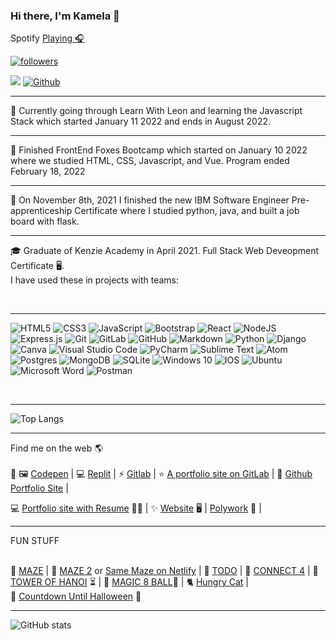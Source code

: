 ### Hi there, I'm Kamela 👋

Spotify <a href="https://open.spotify.com/playlist/2QXLbwmT2DqRhSrjWE0GF5?si=3559217aa17a4ab0">Playing 🎧</a>



<a href="https://twitter.com/codeandkombucha">
    <img alt="followers" title="Follow me on Twitter" src="https://img.shields.io/twitter/follow/curiousdev_?color=55960c&labelColor=488207&label=Follow&logo=twitter&logoColor=white&style=for-the-badge"/></a>

![](https://visitor-badge.laobi.icu/badge?page_id=KJWilliamson.KJWilliamson) [![Github](https://img.shields.io/github/followers/KJWilliamson?label=Follow&style=social)](https://github.com/KJWilliamson) 

<hr>
🌱 Currently going through Learn With Leon and learning the Javascript Stack which started January 11 2022 and ends in August 2022.
<br />
<hr>

🌱 Finished FrontEnd Foxes Bootcamp which started on January 10 2022 where we studied HTML, CSS, Javascript, and Vue. Program ended February 18, 2022
<br />
<hr>

🔭 On November 8th, 2021 I finished the new IBM Software Engineer Pre-apprenticeship Certificate where I studied python, java, and built a job board with flask. 
<hr>

🎓 Graduate of Kenzie Academy in April 2021. Full Stack Web Deveopment Certificate 🖥️. <br />
I have used these in projects with teams:

<br />
<hr>


<p>
<img alt="HTML5" src="https://img.shields.io/badge/html5-%23E34F26.svg?style=for-the-badge&logo=html5&logoColor=white"/>
    
    
<img alt="CSS3" src="https://img.shields.io/badge/css3-%231572B6.svg?style=for-the-badge&logo=css3&logoColor=white"/>
    
<img alt="JavaScript" src="https://img.shields.io/badge/javascript-%23323330.svg?style=for-the-badge&logo=javascript&logoColor=%23F7DF1E"/>
    
<img alt="Bootstrap" src="https://img.shields.io/badge/bootstrap-%23563D7C.svg?style=for-the-badge&logo=bootstrap&logoColor=white"/>
    
    
<img alt="React" src="https://img.shields.io/badge/react-%2320232a.svg?style=for-the-badge&logo=react&logoColor=%2361DAFB"/>
    
<img alt="NodeJS" src="https://img.shields.io/badge/node.js-%2343853D.svg?style=for-the-badge&logo=node-dot-js&logoColor=white"/>
    
    
<img alt="Express.js" src="https://img.shields.io/badge/express.js-%23404d59.svg?style=for-the-badge&logo=express&logoColor=%2361DAFB"/>
    
<img alt="Git" src="https://img.shields.io/badge/git-%23F05033.svg?style=for-the-badge&logo=git&logoColor=white"/>
    
<img alt="GitLab" src="https://img.shields.io/badge/gitlab-%23181717.svg?style=for-the-badge&logo=gitlab&logoColor=white"/>
    
<img alt="GitHub" src="https://img.shields.io/badge/github-%23121011.svg?style=for-the-badge&logo=github&logoColor=white"/>

    
<img alt="Markdown" src="https://img.shields.io/badge/markdown-%23000000.svg?style=for-the-badge&logo=markdown&logoColor=white"/>
    
<img alt="Python" src="https://img.shields.io/badge/python-%2314354C.svg?style=for-the-badge&logo=python&logoColor=white"/>
    
<img alt="Django" src="https://img.shields.io/badge/django-%23092E20.svg?style=for-the-badge&logo=django&logoColor=white"/>
    
<img alt="Canva" src="https://img.shields.io/badge/Canva-%2300C4CC.svg?style=for-the-badge&logo=Canva&logoColor=white"/>
    
<img alt="Visual Studio Code" src="https://img.shields.io/badge/VisualStudioCode-0078d7.svg?style=for-the-badge&logo=visual-studio-code&logoColor=white"/>
    
<img alt="PyCharm" src="https://img.shields.io/badge/PyCharm-000000.svg?style=for-the-badge&logo=PyCharm&logoColor=white"/>
    
<img alt="Sublime Text" src="https://img.shields.io/badge/sublime_text-%23575757.svg?style=for-the-badge&logo=sublime-text&logoColor=important"/>
    
<img alt="Atom" src="https://img.shields.io/badge/Atom-%2366595C.svg?style=for-the-badge&logo=atom&logoColor=white"/>
    
<img alt="Postgres" src ="https://img.shields.io/badge/postgres-%23316192.svg?style=for-the-badge&logo=postgresql&logoColor=white"/>
    
<img alt="MongoDB" src ="https://img.shields.io/badge/MongoDB-%234ea94b.svg?style=for-the-badge&logo=mongodb&logoColor=white"/>
    
<img alt="SQLite" src ="https://img.shields.io/badge/sqlite-%2307405e.svg?style=for-the-badge&logo=sqlite&logoColor=white"/>
    
<img alt="Windows 10" src="https://img.shields.io/badge/Windows-0078D6?style=for-the-badge&logo=windows&logoColor=white" />
    
<img alt="IOS" src="https://img.shields.io/badge/iOS-000000?style=for-the-badge&logo=ios&logoColor=white">
    
<img alt="Ubuntu" src="https://img.shields.io/badge/Ubuntu-E95420?style=for-the-badge&logo=ubuntu&logoColor=white" />
    
<img alt="Microsoft Word" src="https://img.shields.io/badge/Microsoft_Word-2B579A?style=for-the-badge&logo=microsoft-word&logoColor=white" />
    
<img alt="Postman" src="https://img.shields.io/badge/Postman-FF6C37?style=for-the-badge&logo=postman&logoColor=red" />
    


</p>
<br />
<hr>

![Top Langs](https://github-readme-stats.vercel.app/api/top-langs/?username=KJWilliamson&theme=radical) 

<hr>

Find me on the web 🌎
<br />
<br />
🎨 🖼️  <a href="https://codepen.io/sharkcat73">Codepen</a> | 💻 <a href="https://replit.com/@KJWilliamson">Replit</a> | ⚡ <a href="https://gitlab.com/kamelaw"> Gitlab</a> | ⭐ <a href="https://kamelaw.gitlab.io/">A portfolio site on GitLab</a> | 🎈 <a href="https://kjwilliamson.github.io/">Github Portfolio Site</a> | <br >

💻 <a href="https://kjwilliamson.github.io/portfolio/">Portfolio site with Resume</a> 🧑‍🎓 | ✨ <a href="https://www.kamela.dev/">Website</a> 🖥️ |
<a href="https://www.polywork.com/kamelaw">Polywork</a> 👥 |

<hr>
FUN STUFF
<br />
<br />

🎪 <a href="https://kjwilliamson.github.io/maze/">MAZE</a> | 👻 <a href="https://kjwilliamson.github.io/js-maze/">MAZE 2</a> or <a href="https://javascript-halloween-maze.netlify.app/">Same Maze on Netlify</a> | 📓 <a href="https://kjwilliamson.github.io/js-todo/"> TODO</a> | 🔴 <a href="https://kjwilliamson.github.io/js-connect4/">CONNECT 4</a> | 🧠 <a href="https://kjwilliamson.github.io/towerOfHanoi/"> TOWER OF HANOI</a> 
⏳ | 🎱 <a href="https://kamelaw.gitlab.io/magic8ball/">MAGIC 8 BALL</a>🔮  | 
🐈 <a href="https://kjwilliamson.github.io/hungry-cat/"> Hungry Cat</a> | <br >
🍬 <a href="https://kjwilliamson.github.io/countdown-timer/">Countdown Until Halloween</a> 👻

<hr>

![GitHub stats](https://github-readme-stats.vercel.app/api?username=KJWilliamson&show_icons=true&theme=radical)

<!--
**KJWilliamson/kjwilliamson** is a ✨ _special_ ✨ repository because its `README.md` (this file) appears on your GitHub profile.

Here are some ideas to get you started:

- 🔭 I’m currently working on ...
- 🌱 I’m currently reviewing Javascript
- 👯 I’m looking to collaborate on ...
- 🤔 I’m looking for help with ...
- 💬 Ask me about ...
- 📫 How to reach me: ...
- 😄 Pronouns: ...
- ⚡ Fun fact: ...
-->

